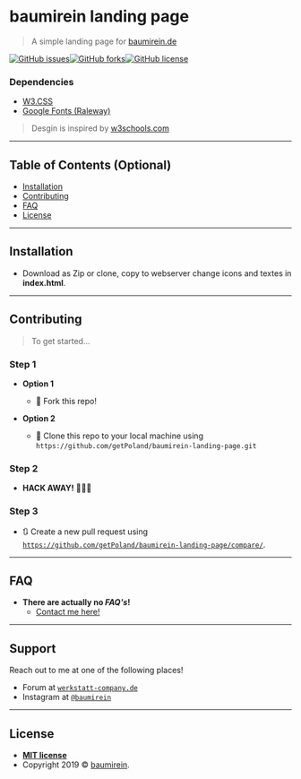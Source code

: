 # baumirein landing page
> A simple landing page for <a href="https://baumirein.de/" >baumirein.de</a>

[![GitHub issues](https://img.shields.io/github/issues/getPoland/baumirein-landing-page)](https://github.com/getPoland/baumirein-landing-page/issues)[![GitHub forks](https://img.shields.io/github/forks/getPoland/baumirein-landing-page)](https://github.com/getPoland/baumirein-landing-page/network)[![GitHub license](https://img.shields.io/github/license/getPoland/baumirein-landing-page)](https://github.com/getPoland/baumirein-landing-page/blob/master/LICENSE)



### Dependencies

- <a href="https://www.w3schools.com/w3css/w3css_downloads.asp">W3.CSS</a>
- <a href="https://fonts.google.com/specimen/Raleway">Google Fonts (Raleway)</a>

> Desgin is inspired by <a href="https://www.w3schools.com/">w3schools.com</a>

---

## Table of Contents (Optional)

- [Installation](#installation)
- [Contributing](#contributing)
- [FAQ](#faq)
- [License](#license)

---

## Installation

- Download as Zip or clone, copy  to webserver change icons and textes in <b>index.html</b>.


---
## Contributing

> To get started...

### Step 1

- **Option 1**
    - 🍴 Fork this repo!

- **Option 2**
    - 👯 Clone this repo to your local machine using `https://github.com/getPoland/baumirein-landing-page.git`

### Step 2

- **HACK AWAY!** 🔨🔨🔨

### Step 3

- 🔃 Create a new pull request using <a href="https://github.com/getPoland/baumirein-landing-page/compare/" target="_blank">`https://github.com/getPoland/baumirein-landing-page/compare/`</a>.

---



## FAQ

- **There are actually no *FAQ's*!**
    - <a href="https://baumirein.de/mailfix">Contact me here!</a>

---

## Support

Reach out to me at one of the following places!

- Forum at <a href="https://forum.baumirein.de" target="_blank">`werkstatt-company.de`</a>
- Instagram at <a href="https://instagram.com/baumirein" target="_blank">`@baumirein`</a>

---


## License

- **[MIT license](http://opensource.org/licenses/mit-license.php)**
- Copyright 2019 © <a href="https://baumirein.de" target="_blank">baumirein</a>.
